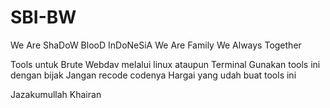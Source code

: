 # SBI-BW

We Are ShaDoW BlooD InDoNeSiA
We Are Family
We Always Together

Tools untuk Brute Webdav melalui linux ataupun Terminal
Gunakan tools ini dengan bijak
Jangan recode codenya
Hargai yang udah buat tools ini

Jazakumullah Khairan
